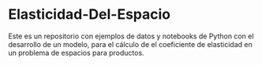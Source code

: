 # Elasticidad-Del-Espacio
Este es un repositorio con ejemplos de datos y notebooks de Python con el desarrollo de un modelo, para el cálculo de el coeficiente de elasticidad en un problema de espacios para productos. 

